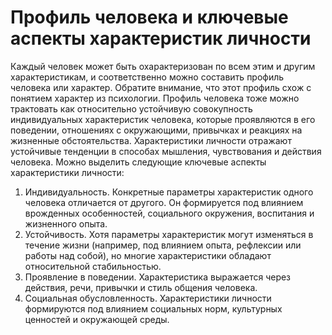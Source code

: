 # Профиль человека и ключевые аспекты характеристик личности

Каждый человек может быть охарактеризован по всем этим и другим характеристикам, и соответственно можно составить профиль человека или характер. Обратите внимание, что этот профиль схож с понятием характер из психологии. Профиль человека тоже можно трактовать как относительно устойчивую совокупность индивидуальных характеристик человека, которые проявляются в его поведении, отношениях с окружающими, привычках и реакциях на жизненные обстоятельства. Характеристики личности отражают устойчивые тенденции в способах мышления, чувствования и действия человека.
Можно выделить следующие ключевые аспекты характеристики личности:
1. Индивидуальность. Конкретные параметры характеристик одного человека отличается от другого. Он формируется под влиянием врожденных особенностей, социального окружения, воспитания и жизненного опыта.
2. Устойчивость. Хотя параметры характеристик могут изменяться в течение жизни (например, под влиянием опыта, рефлексии или работы над собой), но многие характеристики обладают относительной стабильностью.
3. Проявление в поведении. Характеристика выражается через действия, речи, привычки и стиль общения человека.
4. Социальная обусловленность. Характеристики личности формируются под влиянием социальных норм, культурных ценностей и окружающей среды.
